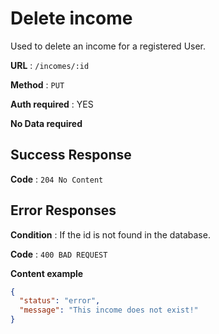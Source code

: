 # Delete income

Used to delete an income for a registered User.

**URL** : `/incomes/:id`

**Method** : `PUT`

**Auth required** : YES

**No Data required**

## Success Response

**Code** : `204 No Content`

## Error Responses

**Condition** : If the id is not found in the database.

**Code** : `400 BAD REQUEST`

**Content example**

```json
{
  "status": "error",
  "message": "This income does not exist!"
}
```
